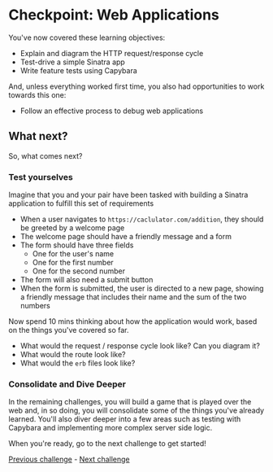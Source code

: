 # Checkpoint: Web Applications

You've now covered these learning objectives:

* Explain and diagram the HTTP request/response cycle
* Test-drive a simple Sinatra app
* Write feature tests using Capybara

And, unless everything worked first time, you also had opportunities to work towards this one:

* Follow an effective process to debug web applications

## What next?

So, what comes next?

### Test yourselves

Imagine that you and your pair have been tasked with building a Sinatra application to fulfill this set of requirements

- When a user navigates to `https://caclulator.com/addition`, they should be greeted by a welcome page
- The welcome page should have a friendly message and a form
- The form should have three fields
  - One for the user's name
  - One for the first number
  - One for the second number
- The form will also need a submit button
- When the form is submitted, the user is directed to a new page, showing a friendly message that includes their name and the sum of the two numbers

Now spend 10 mins thinking about how the application would work, based on the things you've covered so far.

- What would the request / response cycle look like?  Can you diagram it?
- What would the route look like?
- What would the `erb` files look like?

### Consolidate and Dive Deeper

In the remaining challenges, you will build a game that is played over the web and, in so doing, you will consolidate some of the things you've already learned. You'll also diver deeper into a few areas such as testing with Capybara and implementing more complex server side logic.

When you're ready, go to the next challenge to get started!

[Previous challenge](testing_with_capybara.md) - [Next challenge](getting_started_with_battle.md)